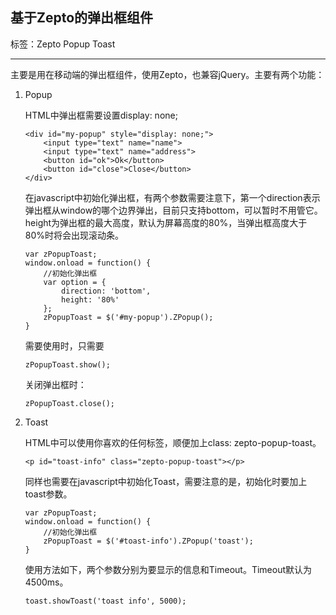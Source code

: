 ## 基于Zepto的弹出框组件 

标签：Zepto Popup Toast

---
主要是用在移动端的弹出框组件，使用Zepto，也兼容jQuery。主要有两个功能：

 1. Popup
 
    HTML中弹出框需要设置display: none;

    ```
    <div id="my-popup" style="display: none;">
        <input type="text" name="name">
        <input type="text" name="address">
        <button id="ok">Ok</button>
        <button id="close">Close</button>
    </div>
    ```
    
    在javascript中初始化弹出框，有两个参数需要注意下，第一个direction表示弹出框从window的哪个边界弹出，目前只支持bottom，可以暂时不用管它。height为弹出框的最大高度，默认为屏幕高度的80%，当弹出框高度大于80%时将会出现滚动条。
    ```
    var zPopupToast;
    window.onload = function() {
        //初始化弹出框
        var option = {
            direction: 'bottom',
            height: '80%'
        };
        zPopupToast = $('#my-popup').ZPopup();
    }
    ```
    
    需要使用时，只需要
    ```
    zPopupToast.show();
    ```
    
    关闭弹出框时：
    ```
    zPopupToast.close();
    ```
 2. Toast
 
    HTML中可以使用你喜欢的任何标签，顺便加上class: zepto-popup-toast。

    ```
    <p id="toast-info" class="zepto-popup-toast"></p>
    ```
    
    同样也需要在javascript中初始化Toast，需要注意的是，初始化时要加上toast参数。
    ```
    var zPopupToast;
    window.onload = function() {
        //初始化弹出框
        zPopupToast = $('#toast-info').ZPopup('toast');
    }
    ```
    
    使用方法如下，两个参数分别为要显示的信息和Timeout。Timeout默认为4500ms。
    ```
    toast.showToast('toast info', 5000);
    ```


